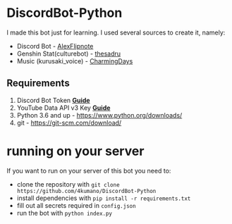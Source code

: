 # DiscordBot-Python
I made this bot just for learning.
I used several sources to create it, namely: 
- Discord Bot - [AlexFlipnote](https://github.com/AlexFlipnote/discord_bot.py) 
- Genshin Stat(culturebot) - [thesadru](https://github.com/thesadru/culturebot) 
- Music (kurusaki_voice) - [CharmingDays](https://github.com/CharmingDays/kurusaki_voice)


## Requirements
1. Discord Bot Token **[Guide](https://discordjs.guide/preparations/setting-up-a-bot-application.html#creating-your-bot)**
2. YouTube Data API v3 Key **[Guide](https://developers.google.com/youtube/v3/getting-started)**  
3. Python 3.6 and up - https://www.python.org/downloads/
4. git - https://git-scm.com/download/


# running on your server
If you want to run on your server of this bot you need to:
- clone the repository with ```git clone https://github.com/4kumano/DiscordBot-Python```
- install dependencies with ```pip install -r requirements.txt```
- fill out all secrets required in `config.json`
- run the bot with ```python index.py```
